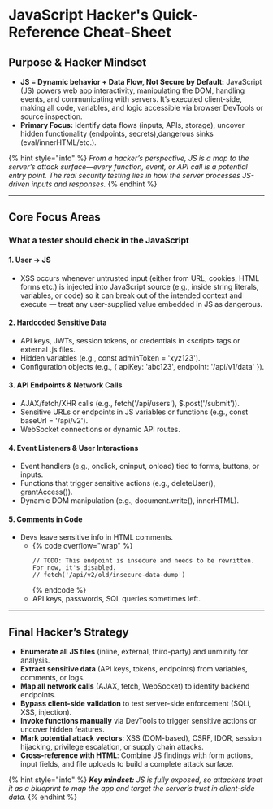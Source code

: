 # JavaScript Hacker's Quick-Reference Cheat-Sheet

## Purpose & Hacker Mindset

* **JS = Dynamic behavior + Data Flow, Not Secure by Default:** JavaScript (JS) powers web app interactivity, manipulating the DOM, handling events, and communicating with servers. It’s executed client-side, making all code, variables, and logic accessible via browser DevTools or source inspection.
* **Primary Focus:** Identify data flows (inputs, APIs, storage), uncover hidden functionality (endpoints, secrets),dangerous sinks (eval/innerHTML/etc.).

{% hint style="info" %}
_From a hacker’s perspective, JS is a map to the server’s attack surface—every function, event, or API call is a potential entry point. The real security testing lies in how the server processes JS-driven inputs and responses._
{% endhint %}

***

## Core Focus Areas

### What a tester should check in the JavaScript&#x20;

#### 1. User → JS

* XSS occurs whenever untrusted input (either from URL, cookies, HTML forms etc.) is injected into JavaScript source (e.g., inside string literals, variables, or code) so it can break out of the intended context and execute — treat any user-supplied value embedded in JS as dangerous.

#### **2. Hardcoded Sensitive Data**

* API keys, JWTs, session tokens, or credentials in \<script> tags or external .js files.
* Hidden variables (e.g., const adminToken = 'xyz123').
* Configuration objects (e.g., { apiKey: 'abc123', endpoint: '/api/v1/data' }).

#### **3. API Endpoints & Network Calls**

* AJAX/fetch/XHR calls (e.g., fetch('/api/users'), $.post('/submit')).
* Sensitive URLs or endpoints in JS variables or functions (e.g., const baseUrl = '/api/v2').
* WebSocket connections or dynamic API routes.

#### **4. Event Listeners & User Interactions**

* Event handlers (e.g., onclick, oninput, onload) tied to forms, buttons, or inputs.
* Functions that trigger sensitive actions (e.g., deleteUser(), grantAccess()).
* Dynamic DOM manipulation (e.g., document.write(), innerHTML).

#### **5. Comments in Code**

* Devs leave sensitive info in HTML comments.
  * {% code overflow="wrap" %}
    ```
    // TODO: This endpoint is insecure and needs to be rewritten. For now, it's disabled.
    // fetch('/api/v2/old/insecure-data-dump')
    ```
    {% endcode %}
  * API keys, passwords, SQL queries sometimes left.

***

## Final Hacker’s Strategy

* **Enumerate all JS files** (inline, external, third-party) and unminify for analysis.
* **Extract sensitive data** (API keys, tokens, endpoints) from variables, comments, or logs.
* **Map all network calls** (AJAX, fetch, WebSocket) to identify backend endpoints.
* **Bypass client-side validation** to test server-side enforcement (SQLi, XSS, injection).
* **Invoke functions manually** via DevTools to trigger sensitive actions or uncover hidden features.
* **Mark potential attack vectors**: XSS (DOM-based), CSRF, IDOR, session hijacking, privilege escalation, or supply chain attacks.
* **Cross-reference with HTML**: Combine JS findings with form actions, input fields, and file uploads to build a complete attack surface.

{% hint style="info" %}
_**Key mindset:** JS is fully exposed, so attackers treat it as a blueprint to map the app and target the server’s trust in client-side data._
{% endhint %}
